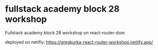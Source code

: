 # fullstack academy block 28 workshop

Fullstack academy block 28 workshop on react-router-dom

deployed on netifly:
https://gregkurka-react-router-workshop.netlify.app/
